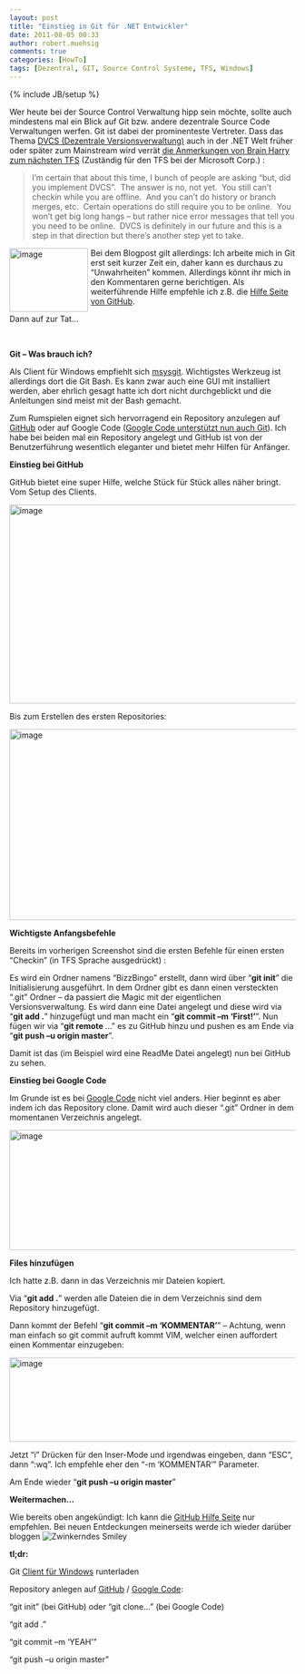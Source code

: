 ```yaml
---
layout: post
title: "Einstieg in Git für .NET Entwickler"
date: 2011-08-05 00:33
author: robert.muehsig
comments: true
categories: [HowTo]
tags: [Dezentral, GIT, Source Control Systeme, TFS, Windows]
---
```

{% include JB/setup %}
<p>Wer heute bei der Source Control Verwaltung hipp sein möchte, sollte auch mindestens mal ein Blick auf Git bzw. andere dezentrale Source Code Verwaltungen werfen. Git ist dabei der prominenteste Vertreter. Dass das Thema <a href="http://en.wikipedia.org/wiki/Distributed_revision_control">DVCS (Dezentrale Versionsverwaltung)</a> auch in der .NET Welt früher oder später zum Mainstream wird verrät <a href="http://blogs.msdn.com/b/bharry/archive/2011/08/02/version-control-model-enhancements-in-tfs-11.aspx">die Anmerkungen von Brain Harry zum nächsten TFS</a> (Zuständig für den TFS bei der Microsoft Corp.) :</p> <blockquote> <p>I’m certain that about this time, I bunch of people are asking “but, did you implement DVCS”.&nbsp; The answer is no, not yet.&nbsp; You still can’t checkin while you are offline.&nbsp; And you can’t do history or branch merges, etc.&nbsp; Certain operations do still require you to be online.&nbsp; You won’t get big long hangs – but rather nice error messages that tell you you need to be online.&nbsp; DVCS is definitely in our future and this is a step in that direction but there’s another step yet to take.</p></blockquote> <p><a href="{{BASE_PATH}}/assets/wp-images/image1313.png"><img style="background-image: none; border-bottom: 0px; border-left: 0px; margin: 0px 5px 0px 0px; padding-left: 0px; padding-right: 0px; display: inline; float: left; border-top: 0px; border-right: 0px; padding-top: 0px" title="image" border="0" alt="image" align="left" src="{{BASE_PATH}}/assets/wp-images/image_thumb495.png" width="138" height="112"></a>Bei dem Blogpost gilt allerdings: Ich arbeite mich in Git erst seit kurzer Zeit ein, daher kann es durchaus zu “Unwahrheiten” kommen. Allerdings könnt ihr mich in den Kommentaren gerne berichtigen. Als weiterführende Hilfe empfehle ich z.B. die <a href="http://help.github.com/">Hilfe Seite von GitHub</a>.</p> <p>Dann auf zur Tat…</p> <p>&nbsp;</p> <p><strong>Git – Was brauch ich?</strong></p> <p>Als Client für Windows empfiehlt sich <a href="http://code.google.com/p/msysgit/downloads/list">msysgit</a>. Wichtigstes Werkzeug ist allerdings dort die Git Bash. Es kann zwar auch eine GUI mit installiert werden, aber ehrlich gesagt hatte ich dort nicht durchgeblickt und die Anleitungen sind meist mit der Bash gemacht.</p> <p>Zum Rumspielen eignet sich hervorragend ein Repository anzulegen auf <a href="http://github.com/">GitHub</a> oder auf Google Code (<a href="http://google-opensource.blogspot.com/2011/07/announcing-git-support-for-google-code.html">Google Code unterstützt nun auch Git</a>). Ich habe bei beiden mal ein Repository angelegt und GitHub ist von der Benutzerführung wesentlich eleganter und bietet mehr Hilfen für Anfänger.</p> <p><strong>Einstieg bei GitHub</strong></p> <p>GitHub bietet eine super Hilfe, welche Stück für Stück alles näher bringt. Vom Setup des Clients.</p> <p><a href="{{BASE_PATH}}/assets/wp-images/image1318.png"><img style="background-image: none; border-bottom: 0px; border-left: 0px; padding-left: 0px; padding-right: 0px; display: inline; border-top: 0px; border-right: 0px; padding-top: 0px" title="image" border="0" alt="image" src="{{BASE_PATH}}/assets/wp-images/image_thumb500.png" width="569" height="351"></a></p> <p>Bis zum Erstellen des ersten Repositories:</p> <p><a href="{{BASE_PATH}}/assets/wp-images/image1319.png"><img style="background-image: none; border-bottom: 0px; border-left: 0px; padding-left: 0px; padding-right: 0px; display: inline; border-top: 0px; border-right: 0px; padding-top: 0px" title="image" border="0" alt="image" src="{{BASE_PATH}}/assets/wp-images/image_thumb501.png" width="570" height="337"></a></p>  <p><strong>Wichtigste Anfangsbefehle</strong></p> <p>Bereits im vorherigen Screenshot sind die ersten Befehle für einen ersten “Checkin” (in TFS Sprache ausgedrückt) :</p> <p>Es wird ein Ordner namens “BizzBingo” erstellt, dann wird über “<strong>git init</strong>” die Initialisierung ausgeführt. In dem Ordner gibt es dann einen versteckten “.git” Ordner – da passiert die Magic mit der eigentlichen Versionsverwaltung. Es wird dann eine Datei angelegt und diese wird via “<strong>git add .</strong>” hinzugefügt und man macht ein “<strong>git commit –m ‘First!’</strong>”. Nun fügen wir via “<strong>git remote </strong>…” es zu GitHub hinzu und pushen es am Ende via “<strong>git push –u origin master</strong>”.</p> <p>Damit ist das (im Beispiel wird eine ReadMe Datei angelegt) nun bei GitHub zu sehen. </p> <p><strong>Einstieg bei Google Code</strong></p> <p>Im Grunde ist es bei <a href="http://code.google.com/hosting/createProject">Google Code</a> nicht viel anders. Hier beginnt es aber indem ich das Repository clone. Damit wird auch dieser “.git” Ordner in dem momentanen Verzeichnis angelegt.</p> <p><a href="{{BASE_PATH}}/assets/wp-images/image1316.png"><img style="background-image: none; border-bottom: 0px; border-left: 0px; padding-left: 0px; padding-right: 0px; display: inline; border-top: 0px; border-right: 0px; padding-top: 0px" title="image" border="0" alt="image" src="{{BASE_PATH}}/assets/wp-images/image_thumb498.png" width="530" height="212"></a></p> <p><strong>Files hinzufügen</strong></p> <p>Ich hatte z.B. dann in das Verzeichnis mir Dateien kopiert. </p> <p>Via “<strong>git add .</strong>” werden alle Dateien die in dem Verzeichnis sind dem Repository hinzugefügt.</p> <p>Dann kommt der Befehl “<strong>git commit –m ‘KOMMENTAR’</strong>” – Achtung, wenn man einfach so git commit aufruft kommt VIM, welcher einen auffordert einen Kommentar einzugeben:</p> <p><a href="{{BASE_PATH}}/assets/wp-images/image1317.png"><img style="background-image: none; border-bottom: 0px; border-left: 0px; padding-left: 0px; padding-right: 0px; display: inline; border-top: 0px; border-right: 0px; padding-top: 0px" title="image" border="0" alt="image" src="{{BASE_PATH}}/assets/wp-images/image_thumb499.png" width="510" height="149"></a></p> <p>Jetzt “i” Drücken für den Inser-Mode und irgendwas eingeben, dann “ESC”, dann “:wq”. Ich empfehle eher den “-m ‘KOMMENTAR’” Parameter.</p> <p>Am Ende wieder “<strong>git push –u origin master</strong>”</p> <p><strong>Weitermachen…</strong></p> <p>Wie bereits oben angekündigt: Ich kann die <a href="http://help.github.com/">GitHub Hilfe Seite</a> nur empfehlen. Bei neuen Entdeckungen meinerseits werde ich wieder darüber bloggen <img style="border-bottom-style: none; border-right-style: none; border-top-style: none; border-left-style: none" class="wlEmoticon wlEmoticon-winkingsmile" alt="Zwinkerndes Smiley" src="{{BASE_PATH}}/assets/wp-images/wlEmoticon-winkingsmile10.png"></p> <p><strong>tl;dr:</strong></p> <p>Git <a href="http://code.google.com/p/msysgit/downloads/list">Client für Windows</a> runterladen</p> <p>Repository anlegen auf <a href="https://github.com/">GitHub</a> / <a href="http://code.google.com/hosting/">Google Code</a>:</p> <p>“git init” (bei GitHub) oder “git clone…” (bei Google Code)</p> <p>“git add .”</p> <p>“git commit –m ‘YEAH’”</p> <p>“git push –u origin master”</p>

